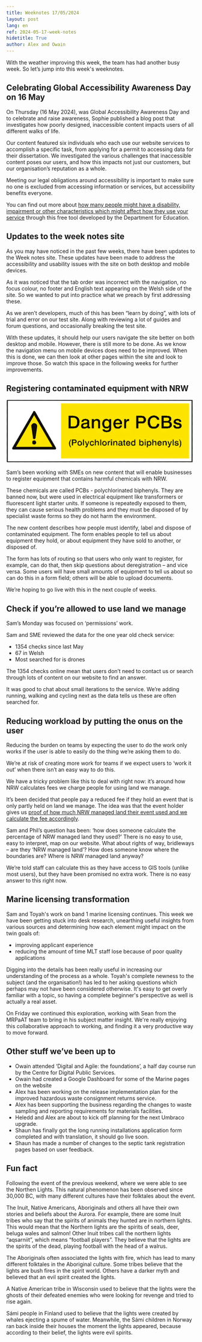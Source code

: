```yaml
---
title: Weeknotes 17/05/2024
layout: post
lang: en
ref: 2024-05-17-week-notes
hidetitle: True
author: Alex and Owain
---
```


With the weather improving this week, the team has had another busy week. So let’s jump into this week's weeknotes. 

## Celebrating Global Accessibility Awareness Day on 16 May 
On Thursday (16 May 2024), was Global Accessibility Awareness Day and to celebrate and raise awareness, Sophie published a blog post that investigates how poorly designed, inaccessible content impacts users of all different walks of life. 

Our content featured six individuals who each use our website services to accomplish a specific task, from applying for a permit to accessing data for their dissertation. We investigated the various challenges that inaccessible content poses our users, and how this impacts not just our customers, but our organisation’s reputation as a whole. 

Meeting our legal obligations around accessibility is important to make sure no one is excluded from accessing information or services, but accessibility benefits everyone.

 You can find out more about [how many people might have a disability, impairment or other characteristics which might affect how they use your service](https://design.education.gov.uk/tools/how-many-users) through this free tool developed by the Department for Education.

## Updates to the week notes site
As you may have noticed in the past few weeks, there have been updates to the Week notes site. These updates have been made to address the accessibility and usability issues with the site on both desktop and mobile devices. 

As it was noticed that the tab order was incorrect with the navigation, no focus colour, no footer and English text appearing on the Welsh side of the site. So we wanted to put into practice what we preach by first addressing these.

As we aren’t developers, much of this has been “learn by doing”, with lots of trial and error on our test site. Along with reviewing a lot of guides and forum questions, and occasionally breaking the test site.

With these updates, it should help our users navigate the site better on both desktop and mobile. However, there is still more to be done. As we know the navigation menu on mobile devices does need to be improved. When this is done, we can then look at other pages within the site and look to improve those. So watch this space in the following weeks for further improvements. 

## Registering contaminated equipment with NRW
![](https://github.com/nrw-digital/week-notes/blob/d4f713db8ebe88b5d0218d3f6eb1672b4702d005/images/Danger%20PCBs.png?raw=true)

Sam’s been working with SMEs on new content that will enable businesses to register equipment that contains harmful chemicals with NRW. 

These chemicals are called PCBs - polychlorinated biphenyls. They are banned now, but were used in electrical equipment like transformers or fluorescent light starter units. If someone is repeatedly exposed to them, they can cause serious health problems and they must be disposed of by specialist waste forms so they do not harm the environment. 

The new content describes how people must identify, label and dispose of contaminated equipment. The form enables people to tell us about equipment they hold, or about equipment they have sold to another, or disposed of. 

The form has lots of routing so that users who only want to register, for example, can do that, then skip questions about deregistration – and vice versa. Some users will have small amounts of equipment to tell us about so can do this in a form field; others will be able to upload documents. 

We’re hoping to go live with this in the next couple of weeks. 

## Check if you’re allowed to use land we manage 
Sam’s Monday was focused on ‘permissions’ work. 

Sam and SME reviewed the data for the one year old check service:
+ 1354 checks since last May
+ 67 in Welsh
+ Most searched for is drones
  
The 1354 checks online mean that users don’t need to contact us or search through lots of content on our website to find an answer. 

It was good to chat about small iterations to the service. We’re adding running, walking and cycling next as the data tells us these are often searched for. 

## Reducing workload by putting the onus on the user 
Reducing the burden on teams by expecting the user to do the work only works if the user is able to easily do the thing we’re asking them to do. 

We’re at risk of creating more work for teams if we expect users to ‘work it out’ when there isn’t an easy way to do this. 

We have a tricky problem like this to deal with right now: it’s around how NRW calculates fees we charge people for using land we manage. 

It’s been decided that people pay a reduced fee if they hold an event that is only partly held on land we manage. The idea was that the event holder gives us [proof of how much NRW managed land their event used and we calculate the fee accordingly](https://naturalresources.wales/permits-and-permissions/using-land-we-manage/charges-for-holding-events-on-land-we-manage/?lang=en). 

Sam and Phil’s question has been: ‘how does someone calculate the percentage of NRW managed land they used?’  There is no easy to use, easy to interpret, map on our website. What about rights of way, bridleways – are they ‘NRW managed land’? How does someone know where the boundaries are? Where is NRW managed land anyway? 

We’re told staff can calculate this as they have access to GIS tools (unlike most users), but they have been promised no extra work. There is no easy answer to this right now. 

## Marine licensing transformation 
Sam and Toyah's work on band 1 marine licensing continues. This week we have been getting stuck into desk research, unearthing useful insights from various sources and determining how each element might impact on the twin goals of: 
+ improving applicant experience
+ reducing the amount of time MLT staff lose because of poor quality applications 

Digging into the details has been really useful in increasing our understanding of the process as a whole. Toyah's complete newness to the subject (and the organisation!) has led to her asking questions which perhaps may not have been considered otherwise. It's easy to get overly familiar with a topic, so having a complete beginner's perspective as well is actually a real asset. 

On Friday we continued this exploration, working with Sean from the MRPaAT team to bring in his subject matter insight. We're really enjoying this collaborative approach to working, and finding it a very productive way to move forward. 

## Other stuff we’ve been up to
+ Owain attended ‘Digital and Agile: the foundations’, a half day course run by the Centre for Digital Public Services.
+ Owain had created a Google Dashboard for some of the Marine pages on the website
+ Alex has been working on the release implementation plan for the improved hazardous waste consignment returns service.
+ Alex has been supporting the business regarding the changes to waste sampling and reporting requirements for materials facilities.
+ Heledd and Alex are about to kick off planning for the next Umbraco upgrade.
+ Shaun has finally got the long running installations application form completed and with translation, it  should go live soon.
+ Shaun has made a number of changes to the septic tank registration pages based on user feedback.

## Fun fact
Following the event of the previous weekend, where we were able to see the Northen Lights. This natural phenomenon has been observed since 30,000 BC, with many different cultures have their folktales about the event. 

The Inuit, Native Americans, Aboriginals and others all have their own stories and beliefs about the Aurora. For example, there are some Inuit tribes who say that the spirits of animals they hunted are in northern lights. This would mean that the Northern lights are the spirits of seals, deer, beluga wales and salmon! Other Inuit tribes call the northern lights “aqsarniit”, which means “football players”. They believe that the lights are the spirits of the dead, playing football with the head of a walrus.

The Aboriginals often associated the lights with fire, which has lead to many different folktales in the Aboriginal culture. Some tribes believe that the lights are bush fires in the spirit world. Others have a darker myth and believed that an evil spirit created the lights.

A Native American tribe in Wisconsin used to believe that the lights were the ghosts of their defeated enemies who were looking for revenge and tried to rise again.

Sámi people in Finland used to believe that the lights were created by whales ejecting a spume of water. Meanwhile, the Sámi children in Norway ran back inside their houses the moment the lights appeared, because according to their belief, the lights were evil spirits.
